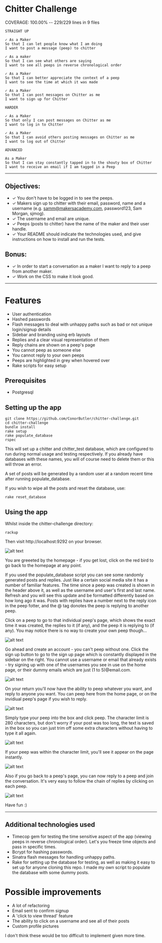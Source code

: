 Chitter Challenge
=================
COVERAGE: 100.00% -- 229/229 lines in 9 files

```
STRAIGHT UP

✓ As a Maker
So that I can let people know what I am doing  
I want to post a message (peep) to chitter

✓ As a maker
So that I can see what others are saying  
I want to see all peeps in reverse chronological order

✓ As a Maker
So that I can better appreciate the context of a peep
I want to see the time at which it was made

✓ As a Maker
So that I can post messages on Chitter as me
I want to sign up for Chitter

HARDER

✓ As a Maker
So that only I can post messages on Chitter as me
I want to log in to Chitter

✓ As a Maker
So that I can avoid others posting messages on Chitter as me
I want to log out of Chitter

ADVANCED

As a Maker
So that I can stay constantly tapped in to the shouty box of Chitter
I want to receive an email if I am tagged in a Peep
```
------
Objectives:
-----

* ✓ You don't have to be logged in to see the peeps.
* ✓ Makers sign up to chitter with their email, password, name and a username (e.g. samm@makersacademy.com, password123, Sam Morgan, sjmog).
* ✓ The username and email are unique.
* ✓ Peeps (posts to chitter) have the name of the maker and their user handle.
* ✓ Your README should indicate the technologies used, and give instructions on how to install and run the tests.

Bonus:
-----

* ✓ In order to start a conversation as a maker I want to reply to a peep from another maker.
* ✓ Work on the CSS to make it look good.

-----------

# Features 

* User authentication
* Hashed passwords
* Flash messages to deal with unhappy paths such as bad or not unique login/signup details
* Sidebar and branding using erb layouts
* Replies and a clear visual representation of them
* Reply chains are shown on a peep's page
* You cannot peep as someone else
* You cannot reply to your own peeps
* Peeps are highlighted in grey when hovered over
* Rake scripts for easy setup

## Prerequisites

* Postgresql

## Setting up the app

```
git clone https://github.com/ConorButler/chitter-challenge.git
cd chitter-challenge
bundle install
rake setup
rake populate_database
rspec
```
This will set up a chitter and chitter_test database, which are configured to run during normal usage and testing respectively. If you already have databases with these names, you will of course need to delete them or this will throw an error.

A set of posts will be generated by a random user at a random recent time after running populate_database. 

If you wish to wipe all the posts and reset the database, use:

```
rake reset_database
```

## Using the app

Whilst inside the chitter-challenge directory:
```
rackup
```
Then visit http://localhost:9292 on your browser.

![alt text](https://i.gyazo.com/29da2950507df1837aa0e16b3618fcb0.png)

You are greeeted by the homepage - if you get lost, click on the red bird to go back to the homepage at any point.

If you used the populate_database script you can see some randomly generated posts and replies. Just like a certain social media site it has a number of familiar features. The time since a peep was created is shown in the header above it, as well as the username and user's first and last name. Refresh and you will see this update and be formatted differently based on how long ago it was. Posts with replies have a number next to the reply icon in the peep fotter, and the @ tag donotes the peep is replying to another peep.

Click on a peep to go to that individual peep's page, which shows the exact time it was created, the replies to it (if any), and the peep it is replying to (if any). You may notice there is no way to create your own peep though...

![alt text](https://i.gyazo.com/b4cc72419a991c8c4d350bd324cee502.png)

Go ahead and create an account - you can't peep without one. Click the sign up button to go to the sign up page which is constantly displayed in the sidebar on the right. You cannot use a username or email that already exists - try signing up with one of the usernames you see in use on the home page, or their dummy emails which are just (1 to 5)@email.com.

![alt text](https://i.gyazo.com/4496de840cbe5140c297e59b317d53e6.png)

On your return you'll now have the ability to peep whatever you want, and reply to anyone you want. You can peep here from the home page, or on the invidiual peep's page if you wish to reply.

![alt text](https://i.gyazo.com/5e781b98ba2554265f711b41cf83833b.png)

Simply type your peep into the box and click peep. The character limit is 280 characters, but don't worry if your post was too long, the text is saved in the box so you can just trim off some extra characters without having to type it all again.

![alt text](https://i.gyazo.com/4cbf6d9cd51323ed214d2e792b60a43f.png)

If your peep was within the character limit, you'll see it appear on the page instantly.

![alt text](https://i.gyazo.com/67666c8f9b39de96c4d20d20d8e07e58.png)

Also if you go back to a peep's page, you can now reply to a peep and join the conversation. It's very easy to follow the chain of replies by clicking on each peep.

![alt text](https://i.gyazo.com/81d437af5dd6b1f20833b7399cf1a221.png)

Have fun :)

-----
## Additional technologies used
* Timecop gem for testing the time sensitive aspect of the app (viewing peeps in reverse chronological order). Let's you freeze time objects and pass in specific times.
* Bcrypt for hashing passwords.
* Sinatra flash messages for handling unhappy paths.
* Rake for setting up the database for testing, as well as making it easy to set up for anyone cloning this repo. I made my own script to populate the database with some dummy posts.

# Possible improvements

* A lot of refactoring
* Email sent to confirm signup
* A 'click to view thread' feature
* The ability to click on a username and see all of their posts
* Custom profile pictures

I don't think these would be too difficult to implement given more time.
